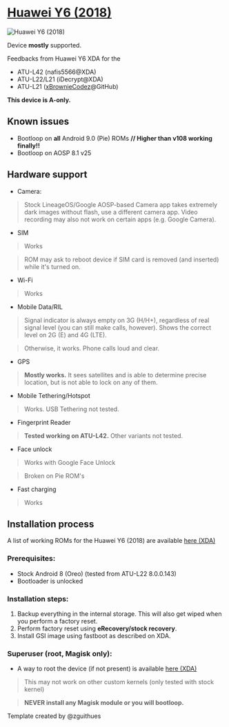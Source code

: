 # [Huawei Y6 (2018)](https://www.gsmarena.com/huawei_y6_(2018)-9162.php)
![Huawei Y6 (2018)](https://cdn2.gsmarena.com/vv/bigpic/huawei-y6-2018.jpg)

Device **mostly** supported.

Feedbacks from Huawei Y6 XDA for the

* ATU-L42 (nafis5566@XDA)
* ATU-L22/L21 (iDecrypt@XDA)
* ATU-L21 ([xBrownieCodez](https://github.com/BrownieCodeException)@GitHub)

**This device is A-only.**

## Known issues

* Bootloop on **all** Android 9.0 (Pie) ROMs **// Higher than v108 working finally!!**
* Bootloop on AOSP 8.1 v25

## Hardware support

* Camera:
> Stock LineageOS/Google AOSP-based Camera app takes extremely dark images without flash, use a different camera app. Video recording may also not work on certain apps (e.g. Google Camera).

* SIM
> Works

> ROM may ask to reboot device if SIM card is removed (and inserted) while it's turned on.

* Wi-Fi
> Works

* Mobile Data/RIL
> Signal indicator is always empty on 3G (H/H+), regardless of real signal level (you can still make calls, however). Shows the correct level on 2G (E) and 4G (LTE).

> Otherwise, it works. Phone calls loud and clear.

* GPS
> **Mostly works.** It sees satellites and is able to determine precise location, but is not able to lock on any of them.

* Mobile Tethering/Hotspot
> Works. USB Tethering not tested.

* Fingerprint Reader
> **Tested working on ATU-L42.** Other variants not tested.

* Face unlock
> Works with Google Face Unlock

> Broken on Pie ROM's

* Fast charging
> Works

## Installation process

A list of working ROMs for the Huawei Y6 (2018) are available [here (XDA)](https://forum.xda-developers.com/huawei-y6/development/index-list-roms-y62018-t3854167)

### Prerequisites:

* Stock Android 8 (Oreo) (tested from ATU-L22 8.0.0.143)
* Bootloader is unlocked

### Installation steps:

1. Backup everything in the internal storage. This will also get wiped when you perform a factory reset.
2. Perform factory reset using **eRecovery/stock recovery**.
3. Install GSI image using fastboot as described on XDA.

### Superuser (root, Magisk only):

* A way to root the device (if not present) is available [here (XDA)](https://forum.xda-developers.com/huawei-y6/development/root-magisk-huawei-y6-2018-root-atomu-t3853511)

> This may not work on other custom kernels (only tested with stock kernel)

> **NEVER install any Magisk module or you will bootloop.**



Template created by @zguithues